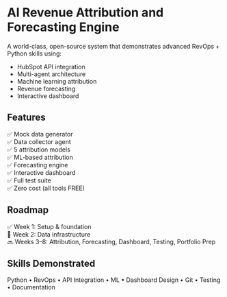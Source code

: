 # AI Revenue Attribution and Forecasting Engine

A world-class, open-source system that demonstrates advanced RevOps + Python skills using:
- HubSpot API integration
- Multi-agent architecture
- Machine learning attribution
- Revenue forecasting
- Interactive dashboard

## Features
✅ Mock data generator  
✅ Data collector agent  
✅ 5 attribution models  
✅ ML-based attribution  
✅ Forecasting engine  
✅ Interactive dashboard  
✅ Full test suite  
✅ Zero cost (all tools FREE)  

## Roadmap
✅ Week 1: Setup & foundation  
🔄 Week 2: Data infrastructure  
🔜 Weeks 3–8: Attribution, Forecasting, Dashboard, Testing, Portfolio Prep

## Skills Demonstrated
Python • RevOps • API Integration • ML • Dashboard Design • Git • Testing • Documentation